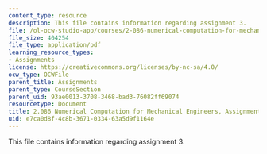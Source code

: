 ```yaml
---
content_type: resource
description: This file contains information regarding assignment 3.
file: /ol-ocw-studio-app/courses/2-086-numerical-computation-for-mechanical-engineers-fall-2014/e7ca0d8f4c8b3671033463a5d9f1164e_MIT2_086F14_Assignment_3.pdf
file_size: 404254
file_type: application/pdf
learning_resource_types:
- Assignments
license: https://creativecommons.org/licenses/by-nc-sa/4.0/
ocw_type: OCWFile
parent_title: Assignments
parent_type: CourseSection
parent_uid: 93ae0013-3708-3468-bad3-76082ff69074
resourcetype: Document
title: 2.086 Numerical Computation for Mechanical Engineers, Assignment 3
uid: e7ca0d8f-4c8b-3671-0334-63a5d9f1164e
---
```

This file contains information regarding assignment 3.